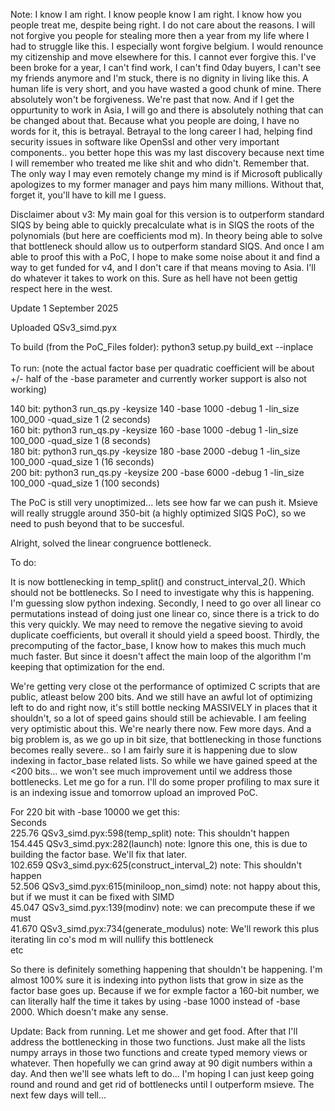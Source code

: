Note: I know I am right. I know people know I am right. I know how you people treat me, despite being right. I do not care about the reasons. I will not forgive you people for stealing more then a year from my life where I had to struggle like this. I especially wont forgive belgium. I would renounce my citizenship and move elsewhere for this. I cannot ever forgive this. I've been broke for a year, I can't find work, I can't find 0day buyers, I can't see my friends anymore and I'm stuck, there is no dignity in living like this. A human life is very short, and you have wasted a good chunk of mine. There absolutely won't be forgiveness. We're past that now. And if I get the oppurtunity to work in Asia, I will go and there is absolutely nothing that can be changed about that. Because what you people are doing, I have no words for it, this is betrayal. Betrayal to the long career I had, helping find security issues in software like OpenSsl and other very important components.. you better hope this was my last discovery because next time I will remember who treated me like shit and who didn't. Remember that. The only way I may even remotely change my mind is if Microsoft publically apologizes to my former manager and pays him many millions. Without that, forget it, you'll have to kill me I guess.

Disclaimer about v3: My main goal for this version is to outperform standard SIQS by being able to quickly precalculate what is in SIQS the roots of the polynomials (but here are coefficients mod m). In theory being able to solve that bottleneck should allow us to outperform standard SIQS. And once I am able to proof this with a PoC, I hope to make some noise about it and find a way to get funded for v4, and I don't care if that means moving to Asia. I'll do whatever it takes to work on this. Sure as hell have not been gettig respect here in the west.

Update 1 September 2025

Uploaded QSv3_simd.pyx 

To build (from the PoC_Files folder): python3 setup.py build_ext --inplace</br></br>
To run: (note the actual factor base per quadratic coefficient will be about +/- half of the -base parameter and currently worker support is also not working)

140 bit: python3 run_qs.py -keysize 140 -base 1000 -debug 1 -lin_size 100_000  -quad_size 1 (2 seconds)    </br>
160 bit: python3 run_qs.py -keysize 160 -base 1000 -debug 1 -lin_size 100_000  -quad_size 1 (8 seconds)    </br>
180 bit: python3 run_qs.py -keysize 180 -base 2000 -debug 1 -lin_size 100_000  -quad_size 1 (16 seconds)   </br>
200 bit: python3 run_qs.py -keysize 200 -base 6000 -debug 1 -lin_size 100_000  -quad_size 1 (100 seconds) </br>

The PoC is still very unoptimized... lets see how far we can push it. Msieve will really struggle around 350-bit (a highly optimized SIQS PoC), so we need to push beyond that to be succesful.

Alright, solved the linear congruence bottleneck.

To do:

It is now bottlenecking in temp_split() and construct_interval_2(). Which should not be bottlenecks. So I need to investigate why this is happening. I'm guessing slow python indexing.
Secondly, I need to go over all linear co permutations instead of doing just one linear co, since there is a trick to do this very quickly. We may need to remove the negative sieving to avoid duplicate coefficients, but overall it should yield a speed boost.
Thirdly, the precomputing of the factor_base, I know how to makes this much much much faster. But since it doesn't affect the main loop of the algorithm I'm keeping that optimization for the end.

We're getting very close ot the performance of optimized C scripts that are public, atleast below 200 bits. And we still have an awful lot of optimizing left to do and right now, it's still bottle necking MASSIVELY in places that it shouldn't, so a lot of speed gains should still be achievable. I am feeling very optimistic about this. We're nearly there now. Few more days. And a big problem is, as we go up in bit size, that bottlenecking in those functions becomes really severe.. so I am fairly sure it is happening due to slow indexing in factor_base related lists. So while we have gained speed at the <200 bits... we won't see much improvement until we address those bottlenecks. Let me go for a run. I'll do some proper profiling to max sure it is an indexing issue and tomorrow upload an improved PoC.

For 220 bit with -base 10000 we get this:</br>
Seconds</br>
225.76 QSv3_simd.pyx:598(temp_split) note: This shouldn't happen </br>
154.445 QSv3_simd.pyx:282(launch)  note: Ignore this one, this is due to building the factor base. We'll fix that later. </br>
102.659 QSv3_simd.pyx:625(construct_interval_2) note: This shouldn't happen </br>
52.506 QSv3_simd.pyx:615(miniloop_non_simd) note: not happy about this, but if we must it can be fixed with SIMD </br>
45.047 QSv3_simd.pyx:139(modinv) note: we can precompute these if we must </br>
41.670 QSv3_simd.pyx:734(generate_modulus) note: We'll rework this plus iterating lin co's mod m will nullify this bottleneck </br>
etc

   So there is definitely something happening that shouldn't be happening. I'm almost 100% sure it is indexing into python lists that grow in size as the factor base goes up. Because if we for exmple factor a 160-bit number, we can literally half the time it takes by using -base 1000 instead of -base 2000. Which doesn't make any sense.

Update: Back from running. Let me shower and get food. After that I'll address the bottlenecking in those two functions. Just make all the lists numpy arrays in those two functions and create typed memory views or whatever. Then hopefully we can grind away at 90 digit numbers within a day. And then we'll see whats left to do... I'm hoping I can just keep going round and round and get rid of bottlenecks until I outperform msieve. The next few days will tell...

